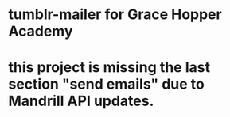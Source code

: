 # tumblr-mailer for Grace Hopper Academy
# this project is missing the last section "send emails" due to Mandrill API updates.
